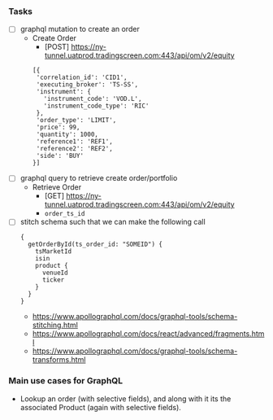 ### Tasks
* [ ] graphql mutation to create an order
    * Create Order
        * [POST] https://ny-tunnel.uatprod.tradingscreen.com:443/api/om/v2/equity
        ```
        [{ 
         'correlation_id': 'CID1', 
         'executing_broker': 'TS-SS', 
         'instrument': { 
           'instrument_code': 'VOD.L', 
           'instrument_code_type': 'RIC' 
         }, 
         'order_type': 'LIMIT', 
         'price': 99, 
         'quantity': 1000, 
         'reference1': 'REF1', 
         'reference2': 'REF2', 
         'side': 'BUY' 
        }]
        ```
* [ ] graphql query to retrieve create order/portfolio
    * Retrieve Order
        * [GET] https://ny-tunnel.uatprod.tradingscreen.com:443/api/om/v2/equity
        * `order_ts_id `
* [ ] stitch schema such that we can make the following call
    ```
    {
      getOrderById(ts_order_id: "SOMEID") {
        tsMarketId
        isin
        product {
          venueId
          ticker
        }
      }
    }
    ```
    * https://www.apollographql.com/docs/graphql-tools/schema-stitching.html
    * https://www.apollographql.com/docs/react/advanced/fragments.html
    * https://www.apollographql.com/docs/graphql-tools/schema-transforms.html

### Main use cases for GraphQL
* Lookup an order (with selective fields), and along with it its the associated Product (again with selective fields).
